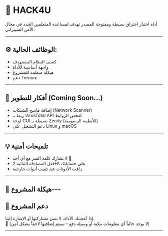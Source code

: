# 🚀 HACK4U

أداة اختبار اختراق بسيطة ومفتوحة المصدر تهدف لمساعدة المتعلمين الجدد في مجال الأمن السيبراني.

---

## ⚙️ الوظائف الحالية:

- كشف النظام المستهدف
- واجهة أساسية للأداة
- هيكلة منظمة للمشروع
- دعم Termux

---

## 🔧 أفكار للتطوير (Coming Soon...)

- إضافة ماسح الشبكات (Network Scanner)
- ربط بـ VirusTotal API لفحص الروابط
- لوحة GUI بسيطة بـ Zenity (للأنظمة الرسومية)
- دعم التشغيل على Linux و macOS

---

## 💡 تلميحات أمنية

- لا تشارك كلمة السر مع أي أحد 🚫
- فعل المصادقة الثنائية 2FA على حساباتك
- راقب الأذونات عند تثبيت أدوات خارجية

---

## 📁 هيكلة المشروع---

## 🤝 دعم المشروع

إذا أعجبتك الأداة، لا تنسَ مشاركتها أو الإشارة إلينا.  
🚫 (لا يوجد حالياً أي معلومات بنكية أو وسيلة دفع – سيتم إضافتها لاحقاً بشكل آمن)

--- 
